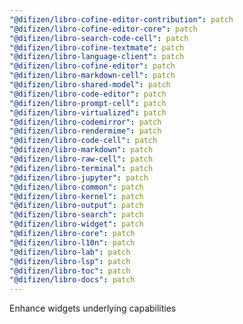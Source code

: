 ```yaml
---
"@difizen/libro-cofine-editor-contribution": patch
"@difizen/libro-cofine-editor-core": patch
"@difizen/libro-search-code-cell": patch
"@difizen/libro-cofine-textmate": patch
"@difizen/libro-language-client": patch
"@difizen/libro-cofine-editor": patch
"@difizen/libro-markdown-cell": patch
"@difizen/libro-shared-model": patch
"@difizen/libro-code-editor": patch
"@difizen/libro-prompt-cell": patch
"@difizen/libro-virtualized": patch
"@difizen/libro-codemirror": patch
"@difizen/libro-rendermime": patch
"@difizen/libro-code-cell": patch
"@difizen/libro-markdown": patch
"@difizen/libro-raw-cell": patch
"@difizen/libro-terminal": patch
"@difizen/libro-jupyter": patch
"@difizen/libro-common": patch
"@difizen/libro-kernel": patch
"@difizen/libro-output": patch
"@difizen/libro-search": patch
"@difizen/libro-widget": patch
"@difizen/libro-core": patch
"@difizen/libro-l10n": patch
"@difizen/libro-lab": patch
"@difizen/libro-lsp": patch
"@difizen/libro-toc": patch
"@difizen/libro-docs": patch
---
```


Enhance widgets underlying capabilities
